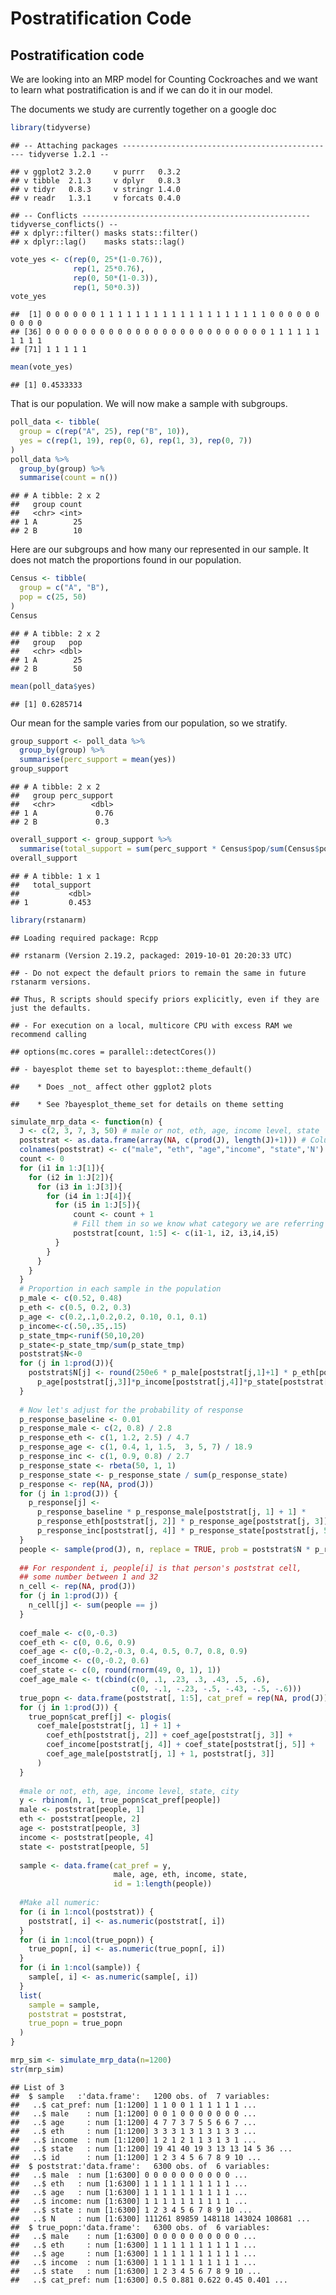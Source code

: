 Postratification Code
================

## Postratification code

We are looking into an MRP model for Counting Cockroaches and we want to
learn what postratification is and if we can do it in our model.

The documents we study are currently together on a google
    doc

``` r
library(tidyverse)
```

    ## -- Attaching packages ------------------------------------------------ tidyverse 1.2.1 --

    ## v ggplot2 3.2.0     v purrr   0.3.2
    ## v tibble  2.1.3     v dplyr   0.8.3
    ## v tidyr   0.8.3     v stringr 1.4.0
    ## v readr   1.3.1     v forcats 0.4.0

    ## -- Conflicts --------------------------------------------------- tidyverse_conflicts() --
    ## x dplyr::filter() masks stats::filter()
    ## x dplyr::lag()    masks stats::lag()

``` r
vote_yes <- c(rep(0, 25*(1-0.76)), 
              rep(1, 25*0.76),
              rep(0, 50*(1-0.3)),
              rep(1, 50*0.3))
vote_yes
```

    ##  [1] 0 0 0 0 0 0 1 1 1 1 1 1 1 1 1 1 1 1 1 1 1 1 1 1 1 0 0 0 0 0 0 0 0 0 0
    ## [36] 0 0 0 0 0 0 0 0 0 0 0 0 0 0 0 0 0 0 0 0 0 0 0 0 0 1 1 1 1 1 1 1 1 1 1
    ## [71] 1 1 1 1 1

``` r
mean(vote_yes)
```

    ## [1] 0.4533333

That is our population. We will now make a sample with subgroups.

``` r
poll_data <- tibble(
  group = c(rep("A", 25), rep("B", 10)),
  yes = c(rep(1, 19), rep(0, 6), rep(1, 3), rep(0, 7))
)
poll_data %>%
  group_by(group) %>%
  summarise(count = n())
```

    ## # A tibble: 2 x 2
    ##   group count
    ##   <chr> <int>
    ## 1 A        25
    ## 2 B        10

Here are our subgroups and how many our represented in our sample. It
does not match the proportions found in our population.

``` r
Census <- tibble(
  group = c("A", "B"),
  pop = c(25, 50)
)
Census
```

    ## # A tibble: 2 x 2
    ##   group   pop
    ##   <chr> <dbl>
    ## 1 A        25
    ## 2 B        50

``` r
mean(poll_data$yes)
```

    ## [1] 0.6285714

Our mean for the sample varies from our population, so we stratify.

``` r
group_support <- poll_data %>%
  group_by(group) %>%
  summarise(perc_support = mean(yes))
group_support
```

    ## # A tibble: 2 x 2
    ##   group perc_support
    ##   <chr>        <dbl>
    ## 1 A             0.76
    ## 2 B             0.3

``` r
overall_support <- group_support %>%
  summarise(total_support = sum(perc_support * Census$pop/sum(Census$pop)))
overall_support
```

    ## # A tibble: 1 x 1
    ##   total_support
    ##           <dbl>
    ## 1         0.453

``` r
library(rstanarm)
```

    ## Loading required package: Rcpp

    ## rstanarm (Version 2.19.2, packaged: 2019-10-01 20:20:33 UTC)

    ## - Do not expect the default priors to remain the same in future rstanarm versions.

    ## Thus, R scripts should specify priors explicitly, even if they are just the defaults.

    ## - For execution on a local, multicore CPU with excess RAM we recommend calling

    ## options(mc.cores = parallel::detectCores())

    ## - bayesplot theme set to bayesplot::theme_default()

    ##    * Does _not_ affect other ggplot2 plots

    ##    * See ?bayesplot_theme_set for details on theme setting

``` r
simulate_mrp_data <- function(n) {
  J <- c(2, 3, 7, 3, 50) # male or not, eth, age, income level, state
  poststrat <- as.data.frame(array(NA, c(prod(J), length(J)+1))) # Columns of post-strat matrix, plus one for size
  colnames(poststrat) <- c("male", "eth", "age","income", "state",'N')
  count <- 0
  for (i1 in 1:J[1]){
    for (i2 in 1:J[2]){
      for (i3 in 1:J[3]){
        for (i4 in 1:J[4]){
          for (i5 in 1:J[5]){
              count <- count + 1
              # Fill them in so we know what category we are referring to
              poststrat[count, 1:5] <- c(i1-1, i2, i3,i4,i5) 
          }
        }
      }
    }
  }
  # Proportion in each sample in the population
  p_male <- c(0.52, 0.48)
  p_eth <- c(0.5, 0.2, 0.3)
  p_age <- c(0.2,.1,0.2,0.2, 0.10, 0.1, 0.1)
  p_income<-c(.50,.35,.15)
  p_state_tmp<-runif(50,10,20)
  p_state<-p_state_tmp/sum(p_state_tmp)
  poststrat$N<-0
  for (j in 1:prod(J)){
    poststrat$N[j] <- round(250e6 * p_male[poststrat[j,1]+1] * p_eth[poststrat[j,2]] *
      p_age[poststrat[j,3]]*p_income[poststrat[j,4]]*p_state[poststrat[j,5]]) #Adjust the N to be the number observed in each category in each group
  }
  
  # Now let's adjust for the probability of response
  p_response_baseline <- 0.01
  p_response_male <- c(2, 0.8) / 2.8
  p_response_eth <- c(1, 1.2, 2.5) / 4.7
  p_response_age <- c(1, 0.4, 1, 1.5,  3, 5, 7) / 18.9
  p_response_inc <- c(1, 0.9, 0.8) / 2.7
  p_response_state <- rbeta(50, 1, 1)
  p_response_state <- p_response_state / sum(p_response_state)
  p_response <- rep(NA, prod(J))
  for (j in 1:prod(J)) {
    p_response[j] <-
      p_response_baseline * p_response_male[poststrat[j, 1] + 1] *
      p_response_eth[poststrat[j, 2]] * p_response_age[poststrat[j, 3]] *
      p_response_inc[poststrat[j, 4]] * p_response_state[poststrat[j, 5]]
  }
  people <- sample(prod(J), n, replace = TRUE, prob = poststrat$N * p_response)
  
  ## For respondent i, people[i] is that person's poststrat cell,
  ## some number between 1 and 32
  n_cell <- rep(NA, prod(J))
  for (j in 1:prod(J)) {
    n_cell[j] <- sum(people == j)
  }
  
  coef_male <- c(0,-0.3)
  coef_eth <- c(0, 0.6, 0.9)
  coef_age <- c(0,-0.2,-0.3, 0.4, 0.5, 0.7, 0.8, 0.9)
  coef_income <- c(0,-0.2, 0.6)
  coef_state <- c(0, round(rnorm(49, 0, 1), 1))
  coef_age_male <- t(cbind(c(0, .1, .23, .3, .43, .5, .6),
                           c(0, -.1, -.23, -.5, -.43, -.5, -.6)))
  true_popn <- data.frame(poststrat[, 1:5], cat_pref = rep(NA, prod(J)))
  for (j in 1:prod(J)) {
    true_popn$cat_pref[j] <- plogis(
      coef_male[poststrat[j, 1] + 1] +
        coef_eth[poststrat[j, 2]] + coef_age[poststrat[j, 3]] +
        coef_income[poststrat[j, 4]] + coef_state[poststrat[j, 5]] +
        coef_age_male[poststrat[j, 1] + 1, poststrat[j, 3]]
      )
  }
  
  #male or not, eth, age, income level, state, city
  y <- rbinom(n, 1, true_popn$cat_pref[people])
  male <- poststrat[people, 1]
  eth <- poststrat[people, 2]
  age <- poststrat[people, 3]
  income <- poststrat[people, 4]
  state <- poststrat[people, 5]
  
  sample <- data.frame(cat_pref = y, 
                       male, age, eth, income, state, 
                       id = 1:length(people))
  
  #Make all numeric:
  for (i in 1:ncol(poststrat)) {
    poststrat[, i] <- as.numeric(poststrat[, i])
  }
  for (i in 1:ncol(true_popn)) {
    true_popn[, i] <- as.numeric(true_popn[, i])
  }
  for (i in 1:ncol(sample)) {
    sample[, i] <- as.numeric(sample[, i])
  }
  list(
    sample = sample,
    poststrat = poststrat,
    true_popn = true_popn
  )
}
```

``` r
mrp_sim <- simulate_mrp_data(n=1200)
str(mrp_sim)
```

    ## List of 3
    ##  $ sample   :'data.frame':   1200 obs. of  7 variables:
    ##   ..$ cat_pref: num [1:1200] 1 1 0 0 1 1 1 1 1 1 ...
    ##   ..$ male    : num [1:1200] 0 0 1 0 0 0 0 0 0 0 ...
    ##   ..$ age     : num [1:1200] 4 7 7 3 7 5 5 6 6 7 ...
    ##   ..$ eth     : num [1:1200] 3 3 3 1 3 1 3 1 3 3 ...
    ##   ..$ income  : num [1:1200] 1 2 1 2 1 1 3 1 3 1 ...
    ##   ..$ state   : num [1:1200] 19 41 40 19 3 13 13 14 5 36 ...
    ##   ..$ id      : num [1:1200] 1 2 3 4 5 6 7 8 9 10 ...
    ##  $ poststrat:'data.frame':   6300 obs. of  6 variables:
    ##   ..$ male  : num [1:6300] 0 0 0 0 0 0 0 0 0 0 ...
    ##   ..$ eth   : num [1:6300] 1 1 1 1 1 1 1 1 1 1 ...
    ##   ..$ age   : num [1:6300] 1 1 1 1 1 1 1 1 1 1 ...
    ##   ..$ income: num [1:6300] 1 1 1 1 1 1 1 1 1 1 ...
    ##   ..$ state : num [1:6300] 1 2 3 4 5 6 7 8 9 10 ...
    ##   ..$ N     : num [1:6300] 111261 89859 148118 143024 108681 ...
    ##  $ true_popn:'data.frame':   6300 obs. of  6 variables:
    ##   ..$ male    : num [1:6300] 0 0 0 0 0 0 0 0 0 0 ...
    ##   ..$ eth     : num [1:6300] 1 1 1 1 1 1 1 1 1 1 ...
    ##   ..$ age     : num [1:6300] 1 1 1 1 1 1 1 1 1 1 ...
    ##   ..$ income  : num [1:6300] 1 1 1 1 1 1 1 1 1 1 ...
    ##   ..$ state   : num [1:6300] 1 2 3 4 5 6 7 8 9 10 ...
    ##   ..$ cat_pref: num [1:6300] 0.5 0.881 0.622 0.45 0.401 ...
